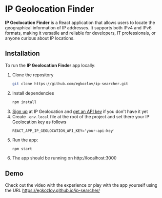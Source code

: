 # IP Geolocation Finder

**IP Geolocation Finder** is a React application that allows users to locate the geographical information of IP addresses. It supports both IPv4 and IPv6 formats, making it versatile and reliable for developers, IT professionals, or anyone curious about IP locations.


## Installation

To run the **IP Geolocation Finder** app locally:

1. Clone the repository
    ```bash
    git clone https://github.com/egkozlov/ip-searcher.git
    ```
2. Install dependencies
    ```bash
    npm install
    ```
3. [Sign up](https://app.ipgeolocation.io/signup) at IP Geolocation and [get an API key](https://app.ipgeolocation.io/dashboard) if you don't have it yet
4. Create `.env.local` file at the root of the project and set there your IP Geolocation key as follows
    ```plaintext 
    REACT_APP_IP_GEOLOCATION_API_KEY='your-api-key'
    ```
4. Run the app:
    ```bash
    npm start
    ```
5. The app should be running on http://localhost:3000


## Demo

Check out the video with the experience or play with the app yourself using the URL https://egkozlov.github.io/ip-searcher/
